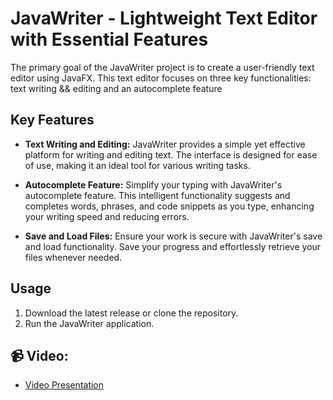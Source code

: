 # JavaWriter - Lightweight Text Editor with Essential Features

The primary goal of the JavaWriter project is to create a user-friendly text editor using JavaFX. This text editor focuses on three key functionalities: text writing && editing and an autocomplete feature
## Key Features 
- **Text Writing and Editing:**
  JavaWriter provides a simple yet effective platform for writing and editing text. The interface is designed for ease of use, making it an ideal tool for various writing tasks.

- **Autocomplete Feature:**
  Simplify your typing with JavaWriter's autocomplete feature. This intelligent functionality suggests and completes words, phrases, and code snippets as you type, enhancing your writing speed and reducing errors.

- **Save and Load Files:**
  Ensure your work is secure with JavaWriter's save and load functionality. Save your progress and effortlessly retrieve your files whenever needed.

## Usage
1. Download the latest release or clone the repository.
2. Run the JavaWriter application.
## 📹 Video:
- [Video Presentation](https://youtu.be/3XsU8NZqA6w)
